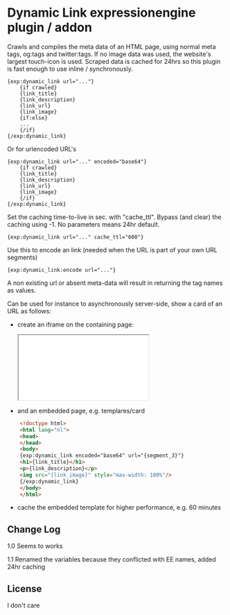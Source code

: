 # Dynamic Link expressionengine plugin / addon

Crawls and compiles the meta data of an HTML page, using normal meta tags, og:tags and twitter:tags. 
If no image data was used, the website's largest touch-icon is used.     Scraped data is cached for 24hrs so this plugin
is fast enough to use inline / synchronously.

    {exp:dynamic_link url="..."}
        {if crawled}
        {link_title}
        {link_description}
        {link_url}
        {link_image}
        {if:else}
        ...
        {/if}
    {/exp:dynamic_link}

Or for urlencoded URL's

    {exp:dynamic_link url="..." encoded="base64"}
        {if crawled}
        {link_title}
        {link_description}
        {link_url}
        {link_image}
        {/if}
    {/exp:dynamic_link}

Set the caching time-to-live in sec. with "cache_ttl". Bypass (and clear) the caching using -1. No parameters means 24hr default.

    {exp:dynamic_link url="..." cache_ttl="600"}

Use this to encode an link (needed when the URL is part of your own URL segments)

    {exp:dynamic_link:encode url="..."}

A non existing url or absent meta-data will result in returning the tag names as values.

Can be used for instance to asynchronously server-side, show a card of an URL as follows:

- create an iframe on the containing page:


    <iframe src="{path='templates/card/{exp:dynamic_link:encode url='...'}}"></iframe>

- and an embedded page, e.g. templares/card 

```html
    <!doctype html>
    <html lang="nl">
    <head>
    </head>
    <body>
    {exp:dynamic_link encoded="base64" url="{segment_3}"}
    <h1>{link_title}</h1>
    <p>{link_description}</p>
    <img src="{link_image}" style="max-width: 100%"/>
    {/exp:dynamic_link}
    </body>
    </html>
```

 - cache the embedded template for higher performance, e.g. 60 minutes 


## Change Log

1.0 Seems to works

1.1 Renamed the variables because they conflicted with EE names, added 24hr caching
    
    
## License

I don't care
